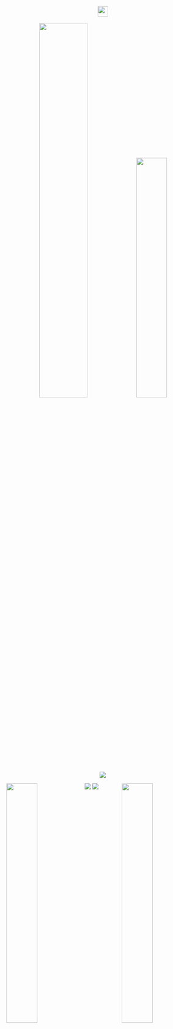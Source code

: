 <p align="center">   <img src="https://user-images.githubusercontent.com/5679180/79618120-0daffb80-80be-11ea-819e-d2b0fa904d07.gif" width="27px">
  <br><br>  <img width="50%" src= "https://readme-typing-svg.demolab.com?font=Fira+Code&pause=1000&color=4a76fc&background=FF6AAA00&vCenter=false&multiline=true&width=435&height=30&lines=Hi Guys I'm Raito ">   
  
 
  <img width="40%" src= "https://readme-typing-svg.demolab.com?font=Fira+Code&pause=1000&color=4a76fc&background=FF6AAA00&vCenter=false&multiline=true&width=435&height=40&lines=Ricardo Quaresma is the best">  
                     <br><img src="https://count.getloli.com/get/@:Q7nurs3vim?theme=asoul">  
  
  
  
  <img  
                                                                                                                                                                                                                                 align="left" width="40%" src="https://github-readme-stats.vercel.app/api?username=Q7nurs3vim&show_icons=true&theme=react&hide_border=true&bg_color=0D1117"> 
                                                                                                                                                                                                                                 <img align="right" width="40%" src="https://github-readme-streak-stats.herokuapp.com/?user=Q7nurs3vim&theme=black-ice&hide_border=true&stroke=0000&background=0D1117"> ![](https://github-profile-trophy.vercel.app/?username=Q7nurs3vim&theme=radical&no-frame=true&no-bg=true&margin-w=4) ![](https://quotes-github-readme.vercel.app/api?type=horizontal&theme=radical)
<!-- Proudly created with GPRM ( https://gprm.itsvg.in ) -->
